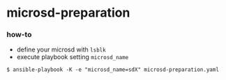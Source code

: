 # microsd-preparation

### how-to

- define your microsd with `lsblk`
- execute playbook setting `microsd_name`

```
$ ansible-playbook -K -e "microsd_name=sdX" microsd-preparation.yaml
```
